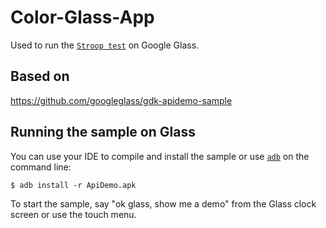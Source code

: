 Color-Glass-App
===============

Used to run the [`Stroop test`](http://en.wikipedia.org/wiki/Stroop_effect) on Google Glass.

## Based on

https://github.com/googleglass/gdk-apidemo-sample

## Running the sample on Glass

You can use your IDE to compile and install the sample or use
[`adb`](https://developer.android.com/tools/help/adb.html)
on the command line:

    $ adb install -r ApiDemo.apk

To start the sample, say "ok glass, show me a demo" from the Glass clock
screen or use the touch menu.